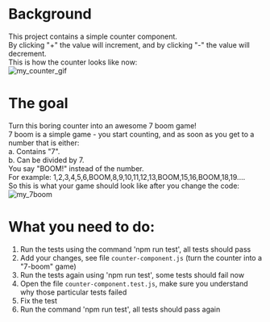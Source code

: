# Background
This project contains a simple counter component.  
By clicking "+" the value will increment, and by clicking "-" the value will decrement.  
This is how the counter looks like now:  
![my_counter_gif](https://user-images.githubusercontent.com/62943675/173575884-754e7f35-b220-4f5b-9344-0423a7e718f9.gif)


# The goal
Turn this boring counter into an awesome 7 boom game!  
7 boom is a simple game - you start counting, and as soon as you get to a number that is either:  
a. Contains "7".  
b. Can be divided by 7.  
You say "BOOM!" instead of the number.  
For example: 1,2,3,4,5,6,BOOM,8,9,10,11,12,13,BOOM,15,16,BOOM,18,19....  
So this is what your game should look like after you change the code:  
![my_7boom](https://user-images.githubusercontent.com/62943675/173575919-7061044d-e912-458e-b816-4367458b47e5.gif)


# What you need to do:
1) Run the tests using the command 'npm run test', all tests should pass  
2) Add your changes, see file ```counter-component.js``` (turn the counter into a "7-boom" game)  
3) Run the tests again using 'npm run test', some tests should fail now  
4) Open the file ```counter-component.test.js```, make sure you understand why those particular tests failed  
5) Fix the test  
6) Run the command 'npm run test', all tests should pass again  
